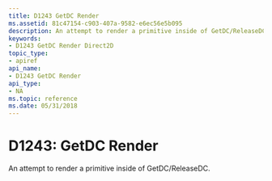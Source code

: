 ```yaml
---
title: D1243 GetDC Render
ms.assetid: 81c47154-c903-407a-9582-e6ec56e5b095
description: An attempt to render a primitive inside of GetDC/ReleaseDC.
keywords:
- D1243 GetDC Render Direct2D
topic_type:
- apiref
api_name:
- D1243 GetDC Render
api_type:
- NA
ms.topic: reference
ms.date: 05/31/2018
---
```


# D1243: GetDC Render

An attempt to render a primitive inside of GetDC/ReleaseDC.





 

 

 
